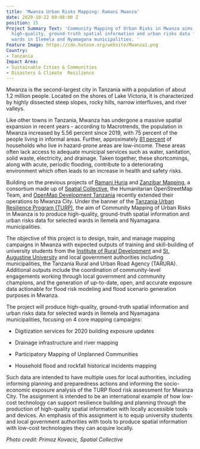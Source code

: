 ```yaml
---
title: 'Mwanza Urban Risks Mapping: Ramani Mwanza'
date: 2020-10-22 09:08:00 Z
position: 15
Project Summary Text: 'Community Mapping of Urban Risks in Mwanza aims to produce
  high-quality, ground-truth spatial information and urban risks data for selected
  wards in Ilemela and Nyamagana municipalities. '
Feature Image: https://cdn.hotosm.org/website/Mwanza1.png
Country:
- Tanzania
Impact Area:
- Sustainable Cities & Communities
- Disasters & Climate  Resilience
---
```


Mwanza is the second-largest city in Tanzania with a population of about 1.2 million people. Located on the shores of Lake Victoria, it is characterized by highly dissected steep slopes, rocky hills, narrow interfluves, and river valleys.

Like other towns in Tanzania, Mwanza has undergone a massive spatial expansion in recent years - according to Macrotrends, the population in Mwanza increased by 5.56 percent since 2019, with 75 percent of the people living in informal areas. Further, approximately [81 percent](http://documents1.worldbank.org/curated/en/788241565625141093/text/Wading-Out-the-Storm-The-Role-of-Poverty-in-Exposure-Vulnerability-and-Resilience-to-Floods-in-Dar-Es-Salaam.txt) of households who live in hazard-prone areas are low-income. These areas often lack access to adequate municipal services such as water, sanitation, solid waste, electricity, and drainage. Taken together, these shortcomings, along with acute, periodic flooding, contribute to a deteriorating environment which often leads to an increase in health and safety risks.

Building on the previous projects of [Ramani Huria](https://ramanihuria.org/en/) and [Zanzibar Mapping](http://www.zanzibarmapping.org/), a consortium made up of [Spatial Collective](http://spatialcollective.com/), the Humanitarian OpenStreetMap Team, and [OpenMap Development Tanzania](https://www.omdtz.or.tz/) recently extended their operations to Mwanza City. Under the banner of the [Tanzania Urban Resilience Program  (TURP)](https://www.worldbank.org/en/programs/tanzania-urban-resilience-program), the aim of Community Mapping of Urban Risks in Mwanza is to produce high-quality, ground-truth spatial information and urban risks data for selected wards in Ilemela and Nyamagana municipalities.

The objective of this project is to design, train, and manage mapping campaigns in Mwanza
with expected outputs of training and skill-building of university students from the [Institute of Rural Development](https://irdp.ac.tz/) and [St. Augustine University](https://www.saut.ac.tz/) and local government authorities including municipalities, the Tanzania Rural and Urban Road Agency (TARURA). Additional outputs include the coordination of community-level engagements working through local government and community champions, and the generation of up-to-date, open, and accurate exposure data actionable for flood risk modeling and flood scenario generation purposes in Mwanza.

The project will produce high-quality, ground-truth spatial information and urban risks data for selected wards in Ilemela and Nyamagana municipalities, focusing on 4 core mapping campaigns:

* Digitization services for 2020 building exposure updates

* Drainage infrastructure and river mapping

* Participatory Mapping of Unplanned Communities

* Household flood and rockfall historical incidents mapping

Such data are intended to have multiple uses for local authorities, including informing planning and preparedness actions and informing the socio-economic exposure analysis of the TURP flood risk assessment for Mwanza City. The assignment is intended to be an international example of how low-cost technology can support resilience building and planning through the production of high-quality spatial information with locally accessible tools and devices. An emphasis of this assignment is to equip university students and local government authorities with tools to produce spatial information with low-cost technologies they can acquire locally.

*Photo credit: Primoz Kovacic, Spatial Collective*
